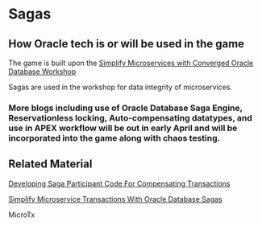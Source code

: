 # Sagas

## How Oracle tech is or will be used in the game

The game is built upon the [Simplify Microservices with Converged Oracle Database Workshop](https://apexapps.oracle.com/pls/apex/r/dbpm/livelabs/view-workshop?wid=637)

Sagas are used in the workshop for data integrity of microservices.

### More blogs including use of Oracle Database Saga Engine, Reservationless locking, Auto-compensating datatypes, and use in APEX workflow will be out in early April and will be incorporated into the game along with chaos testing.

## Related Material

[Developing Saga Participant Code For Compensating Transactions](https://medium.com/oracledevs/developing-saga-participant-code-for-compensating-transactions-2ae26445e2a2)

[Simplify Microservice Transactions With Oracle Database Sagas](https://www.linkedin.com/feed/update/urn:li:activity:7156086518942482432/)

MicroTx








